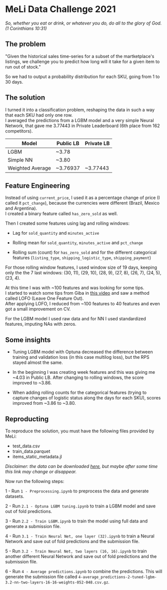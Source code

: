 # MeLi Data Challenge 2021

*So, whether you eat or drink, or whatever you do, do all to the glory of God. (1 Corinthians 10:31)*

## The problem   
"Given the historical sales time-series for a subset of the martketplace's listings, we challenge you to predict how long will it take for a given item to run out of stock."     

So we had to output a probability distribution for each SKU, going from 1 to 30 days.   


## The solution    
I turned it into a classification problem, reshaping the data in such a way that
each SKU had only one row.    
I averaged the predictions from a LGBM model and a very simple Neural Network, that gave me 3.77443 in Private Leaderboard (6th place from 162 competitors).    
     

| Model     	    | Public LB 	| Private LB 	|
|-------------------|---------------|---------------|
| LGBM      	    | ~3.78     	|           	|
| Simple NN 	    | ~3.80     	|           	|
| Weighted Average	| ~3.76937  	| ~3.77443   	|



## Feature Engineering    
Instead of using `current_price`, I used it as a percentage change of price (I called it `pct_change`), because the currencies were different (Brazil, Mexico and Argentina).   
I created a binary feature called `has_zero_sold` as well.

Then I created some features using lag and rolling windows:

- Lag for `sold_quantity` and `minutes_active`

- Rolling mean for `sold_quantity`, `minutes_active` and `pct_change` 

- Rolling sum (count) for `has_zero_sold` and for the different categorical features (`listing_type`, `shipping_logistic_type`, `shipping_payment`)

For those rolling window features, I used window size of 19 days, keeping only the the 7 last windows: (30, 11), (29, 10), (28, 9), (27, 8), (26, 7), (24, 5), (23, 4).

At this time I was with ~100 features and was looking for some tips.        
I started to watch some tips from Giba in [this video](https://www.youtube.com/watch?v=RtqtM1UJfZc) and saw a method called LOFO (Leave One Feature Out).   
After applying LOFO, I reduced from ~100 features to 40 features and even got a small improvement on CV.    

For the LGBM model I used raw data and for NN I used standardized features, imputing NAs with zeros.

## Some insights
- Tuning LGBM model with Optuna decreased the difference between training and validation loss (in this case multilog loss), but the RPS stayed almost the same.   

- In the beginning I was creating week features and this was giving me ~4.03 in Public LB. After changing to rolling windows, the score improved to ~3.86. 

- When adding rolling counts for the categorical features (trying to capture changes of logistic status along the days for each SKU), scores improved from ~3.86 to ~3.80. 


## Reproducting    
To reproduce the solution, you must have the following files provided by MeLi:

- test_data.csv
- train_data.parquet
- items_static_metadata.jl

*Disclaimer: the data can be downloaded [here](https://ml-challenge.mercadolibre.com/downloads), but maybe after some time 
this link may change or disappear.*    

Now run the following steps:

1 - Run `1 - Preprocessing.ipynb` to preprocess the data and generate datasets.

2 - Run `2.1 - Optuna LGBM tuning.ipynb` to train a LGBM model and save out of fold predictions.

3 - Run `2.2 - Train LGBM.ipynb` to train the model using full data and generate a submission file.

4 - Run `3.1 - Train Neural Net, one layer (32).ipynb` to train a Neural Network and save out of fold predictions and the submission file.

5 - Run `3.2 - Train Neural Net, two layers (16, 16).ipynb` to train another different Neural Network and save out of fold predictions and the submission file.

6 - Run `4 - Average predictions.ipynb` to combine the predictions. This will generate the submission file called `4-average_predictions-2-tuned-lgbm-3.2-nn-two-layers-16-16-weights-052-048.csv.gz`.

